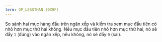 ```yaml
---
term: OP_LESSTHAN (0X9F)
---
```


So sánh hai mục hàng đầu trên ngăn xếp và kiểm tra xem mục đầu tiên có nhỏ hơn mục thứ hai không. Nếu mục đầu tiên nhỏ hơn mục thứ hai, nó sẽ đẩy `1` (đúng) vào ngăn xếp, nếu không, nó sẽ đẩy `0` (sai).